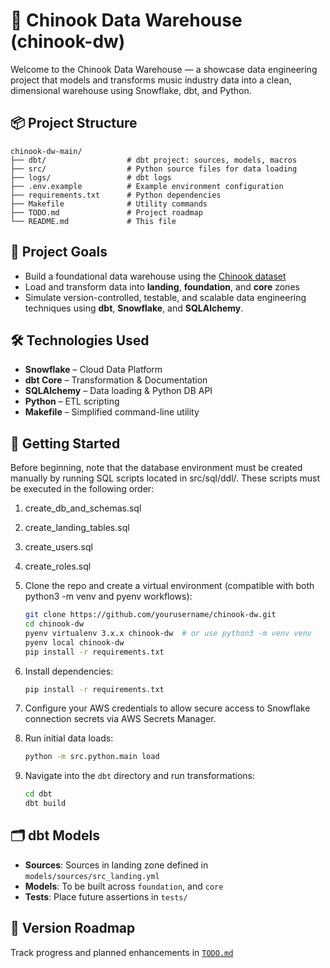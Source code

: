 # 🎵 Chinook Data Warehouse (chinook-dw)

Welcome to the Chinook Data Warehouse — a showcase data engineering project that models and transforms music industry data into a clean, dimensional warehouse using Snowflake, dbt, and Python.

## 📦 Project Structure

```
chinook-dw-main/
├── dbt/                  # dbt project: sources, models, macros
├── src/                  # Python source files for data loading
├── logs/                 # dbt logs
├── .env.example          # Example environment configuration
├── requirements.txt      # Python dependencies
├── Makefile              # Utility commands
├── TODO.md               # Project roadmap
└── README.md             # This file
```

## 🚀 Project Goals

- Build a foundational data warehouse using the [Chinook dataset](https://github.com/lerocha/chinook-database)
- Load and transform data into **landing**, **foundation**, and **core** zones
- Simulate version-controlled, testable, and scalable data engineering techniques using **dbt**, **Snowflake**, and **SQLAlchemy**.


## 🛠️ Technologies Used

- **Snowflake** – Cloud Data Platform
- **dbt Core** – Transformation & Documentation
- **SQLAlchemy** – Data loading & Python DB API
- **Python** – ETL scripting
- **Makefile** – Simplified command-line utility

## 🧪 Getting Started

Before beginning, note that the database environment must be created manually by running SQL scripts located in src/sql/ddl/. These scripts must be executed in the following order:

1. create_db_and_schemas.sql

2. create_landing_tables.sql

3. create_users.sql

4. create_roles.sql

5. Clone the repo and create a virtual environment (compatible with both python3 -m venv and pyenv workflows):
   ```bash
   git clone https://github.com/yourusername/chinook-dw.git
   cd chinook-dw
   pyenv virtualenv 3.x.x chinook-dw  # or use python3 -m venv venv
   pyenv local chinook-dw
   pip install -r requirements.txt
   ```

6. Install dependencies:
   ```bash
   pip install -r requirements.txt
   ```

7. Configure your AWS credentials to allow secure access to Snowflake connection secrets via AWS Secrets Manager.

8. Run initial data loads:
   ```bash
   python -m src.python.main load
   ```

9. Navigate into the `dbt` directory and run transformations:
   ```bash
   cd dbt
   dbt build
   ```

## 🗂️ dbt Models

- **Sources**: Sources in landing zone defined in `models/sources/src_landing.yml`
- **Models**: To be built across  `foundation`, and `core`
- **Tests**: Place future assertions in `tests/`

## 🎯 Version Roadmap

Track progress and planned enhancements in [`TODO.md`](TODO.md)


